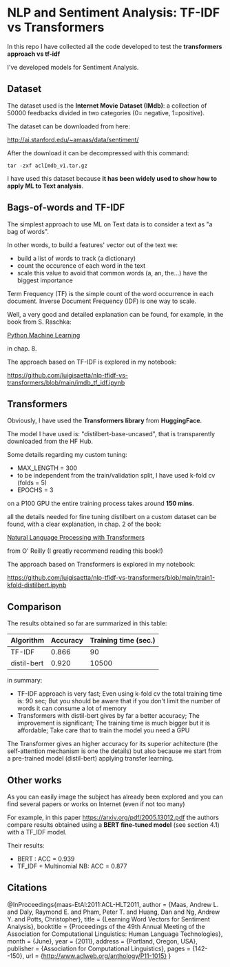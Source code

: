 # NLP and Sentiment Analysis: TF-IDF vs Transformers
In this repo I have collected all the code developed to test the **transformers approach vs tf-idf**

I've developed models for Sentiment Analysis. 

## Dataset
The dataset used is the **Internet Movie Dataset (IMdb)**:
a collection of 50000 feedbacks divided in two categories (0= negative, 1=positive).

The dataset can be downloaded from here: 

http://ai.stanford.edu/~amaas/data/sentiment/

After the download it can be decompressed with this command:

```
tar -zxf aclImdb_v1.tar.gz
```

I have used this dataset because **it has been widely used to show how to apply ML to Text analysis**.

## Bags-of-words and TF-IDF
The simplest approach to use ML on Text data is to consider a text as "a bag of words".

In other words, to build a features' vector out of the text we:
* build a list of words to track (a dictionary)
* count the occurence of each word in the text
* scale this value to avoid that common words (a, an, the...) have the biggest importance

Term Frequency (TF) is the simple count of the word occurrence in each document. Inverse Document Frequency (IDF) is one way to scale.

Well, a very good and detailed explanation can be found, for example, in the book from S. Raschka:

[Python Machine Learning](https://www.amazon.it/Python-Machine-Learning-scikit-learn-TensorFlow/dp/1789955750/ref=sr_1_1?__mk_it_IT=%C3%85M%C3%85%C5%BD%C3%95%C3%91&crid=1VB5VPMTQ9D5&keywords=Python+Machine+Learning&qid=1651399178&sprefix=python+machine+learning%2Caps%2C87&sr=8-1)

in chap. 8.

The approach based on TF-IDF is explored in my notebook:

https://github.com/luigisaetta/nlp-tfidf-vs-transformers/blob/main/imdb_tf_idf.ipynb

## Transformers
Obviously, I have used the **Transformers library** from **HuggingFace**.

The model I have used is: "distilbert-base-uncased", that is transparently downloaded from the HF Hub.

Some details regarding my custom tuning:
* MAX_LENGTH = 300
* to be independent from the train/validation split, I have used k-fold cv (folds = 5)
* EPOCHS = 3

on a P100 GPU the entire training process takes around **150 mins**.

all the details needed for fine tuning distilbert on a custom dataset can be found, with a clear explanation, in chap. 2 of the book:

[Natural Language Processing with Transformers](https://www.amazon.it/Natural-Language-Processing-Transformers-Applications/dp/1098103246/ref=tmm_pap_swatch_0?_encoding=UTF8&qid=1651396765&sr=8-2)

from O' Reilly (I greatly recommend reading this book!)

The approach based on Transformers is explored in my notebook:

https://github.com/luigisaetta/nlp-tfidf-vs-transformers/blob/main/train1-kfold-distilbert.ipynb

## Comparison

The results obtained so far are summarized in this table:

| Algorithm     | Accuracy    | Training time (sec.) |
| ------------- |-------------| ---------------------|
| TF-IDF        | 0.866 | 90                         |
| distil-bert   | 0.920 | 10500                      |

in summary:
* TF-IDF approach is very fast; Even using k-fold cv the total training time is: 90 sec; But you should be aware that if you don't limit the number of words it can consume a lot of memory
* Transformers with distil-bert gives by far a better accuracy; The improvement is significant; The training time is much bigger but it is affordable; Take care that to train the model you need a GPU

The Transformer gives an higher accuracy for its superior achitecture (the self-attention mechanism is one the details) but also because we start from a pre-trained model (distil-bert) applying transfer learning.

## Other works
As you can easily image the subject has already been explored and you can find several papers or works on Internet (even if not too many)

For example, in this paper https://arxiv.org/pdf/2005.13012.pdf the authors compare results obtained using a **BERT fine-tuned model** (see section 4.1) with a TF_IDF model.

Their results:
* BERT : ACC = 0.939
* TF_IDF + Multinomial NB: ACC = 0.877

## Citations
@InProceedings{maas-EtAl:2011:ACL-HLT2011,
  author    = {Maas, Andrew L.  and  Daly, Raymond E.  and  Pham, Peter T.  and  Huang, Dan  and  Ng, Andrew Y.  and  Potts, Christopher},
  title     = {Learning Word Vectors for Sentiment Analysis},
  booktitle = {Proceedings of the 49th Annual Meeting of the Association for Computational Linguistics: Human Language Technologies},
  month     = {June},
  year      = {2011},
  address   = {Portland, Oregon, USA},
  publisher = {Association for Computational Linguistics},
  pages     = {142--150},
  url       = {http://www.aclweb.org/anthology/P11-1015}
}

